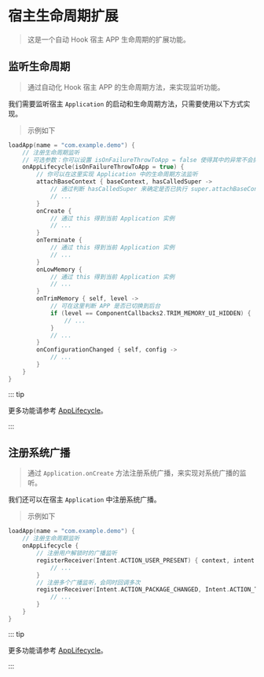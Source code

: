 # 宿主生命周期扩展
 
> 这是一个自动 Hook 宿主 APP 生命周期的扩展功能。

## 监听生命周期

> 通过自动化 Hook 宿主 APP 的生命周期方法，来实现监听功能。

我们需要监听宿主 `Application` 的启动和生命周期方法，只需要使用以下方式实现。

> 示例如下

```kotlin
loadApp(name = "com.example.demo") {
    // 注册生命周期监听
    // 可选参数：你可以设置 isOnFailureThrowToApp = false 使得其中的异常不会抛出给宿主防止宿主崩溃，默认为 true
    onAppLifecycle(isOnFailureThrowToApp = true) {
        // 你可以在这里实现 Application 中的生命周期方法监听
        attachBaseContext { baseContext, hasCalledSuper ->
            // 通过判断 hasCalledSuper 来确定是否已执行 super.attachBaseContext(base) 方法
            // ...
        }
        onCreate {
            // 通过 this 得到当前 Application 实例
            // ...
        }
        onTerminate {
            // 通过 this 得到当前 Application 实例
            // ...
        }
        onLowMemory {
            // 通过 this 得到当前 Application 实例
            // ...
        }
        onTrimMemory { self, level ->
            // 可在这里判断 APP 是否已切换到后台
            if (level == ComponentCallbacks2.TRIM_MEMORY_UI_HIDDEN) {
                // ...
            }
            // ...
        }
        onConfigurationChanged { self, config ->
            // ...
        }
    }
}
```

::: tip

更多功能请参考 [AppLifecycle](../public/com/highcapable/yukihookapi/hook/param/PackageParam#applifecycle-class)。

:::

## 注册系统广播

> 通过 `Application.onCreate` 方法注册系统广播，来实现对系统广播的监听。

我们还可以在宿主 `Application` 中注册系统广播。

> 示例如下

```kotlin
loadApp(name = "com.example.demo") {
    // 注册生命周期监听
    onAppLifecycle {
        // 注册用户解锁时的广播监听
        registerReceiver(Intent.ACTION_USER_PRESENT) { context, intent ->
            // ...
        }
        // 注册多个广播监听，会同时回调多次
        registerReceiver(Intent.ACTION_PACKAGE_CHANGED, Intent.ACTION_TIME_TICK) { context, intent ->
            // ...
        }
    }
}
```

::: tip

更多功能请参考 [AppLifecycle](../public/com/highcapable/yukihookapi/hook/param/PackageParam#applifecycle-class)。

:::